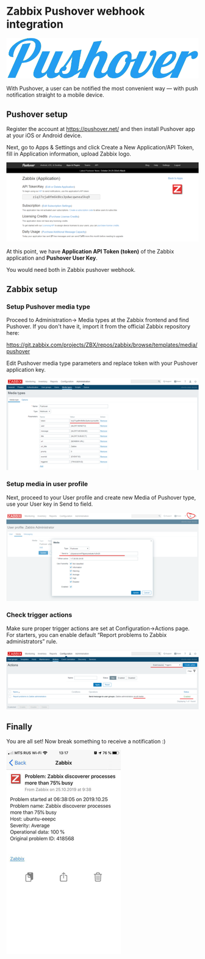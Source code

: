 # Zabbix Pushover webhook integration

[![](images/pushover_logo.png?raw=true)](images/pushover_logo.png)

With Pushover, a user can be notified the most convenient way — with push notification straight to a mobile device.

## Pushover setup

Register the account at https://pushover.net/ and then install Pushover app at your iOS or Android device.

Next, go to Apps & Settings and click Create a New Application/API Token, fill in Application information, upload Zabbix logo.

[![](images/tn/pushover2.png?raw=true)](images/pushover2.png)

At this point, we have **Application API Token (token)** of the Zabbix application and **Pushover User Key**.

You would need both in Zabbix pushover webhook.

## Zabbix setup

### Setup Pushover media type

Proceed to Administration→ Media types at the Zabbix frontend and find Pushover. If you don't have it, import it from the official Zabbix repository here:

https://git.zabbix.com/projects/ZBX/repos/zabbix/browse/templates/media/pushover

Edit Pushover media type parameters and replace token with your Pushover application key.

[![](images/tn/zabbix1.png?raw=true)](images/zabbix1.png)

### Setup media in user profile

Next, proceed to your User profile and create new Media of Pushover type, use your User key in Send to field.

[![](images/tn/zabbix2.png?raw=true)](images/zabbix2.png)

### Check trigger actions

Make sure proper trigger actions are set at Configuration→Actions page. For starters, you can enable default “Report problems to Zabbix administrators” rule.

[![](images/tn/zabbix3.png?raw=true)](images/zabbix3.png)

## Finally

You are all set! Now break something to receive a notification :)

[![](images/tn/pushoverapp1.png?raw=true)](images/pushoverapp1.png)
